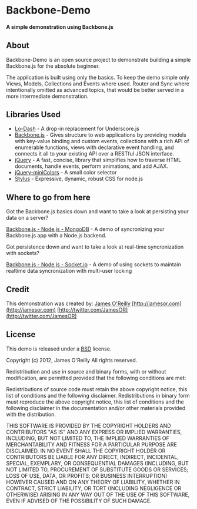 # Backbone-Demo

#### A simple demonstration using Backbone.js

## About

Backbone-Demo is an open source project to demonstrate building a simple Backbone.js for the absolute beginner.

The application is built using only the basics.  To keep the demo simple only Views, Models, Collections and Events where used.  Router and Sync where intentionally omitted as advanced topics, that would be better served in a more intermediate demonstration.

## Libraries Used

- [Lo-Dash](https://github.com/bestiejs/lodash/) - A drop-in replacement for Underscore.js
- [Backbone.js](http://documentcloud.github.com/backbone/) - Gives structure to web applications by providing models with key-value binding and custom events, collections with a rich API of enumerable functions, views with declarative event handling, and connects it all to your existing API over a RESTful JSON interface.
- [jQuery](http://jquery.com/) - A fast, concise, library that simplifies how to traverse HTML documents, handle events, perform animations, and add AJAX.
- [jQuery-miniColors](https://github.com/claviska/jquery-miniColors/) - A small color selector
- [Stylus](http://learnboost.github.com/stylus/) - Expressive, dynamic, robust CSS for node.js

## Where to go from here

Got the Backbone.js basics down and want to take a look at persisting your data on a server?

[Backbone.js - Node.js - MongoDB](https://github.com/jamesor/todomvc/tree/master/labs/architecture-examples/backbone_node_mongo) - A demo of syncronizing your Backbone.js app with a Node.js backend.

Got persistence down and want to take a look at real-time syncronization with sockets?

[Backbone.js - Node.js - Socket.io](https://github.com/jamesor/backbone-boilerplates/tree/master/option7_node_socketio) - A demo of using sockets to maintain realtime data syncronization with multi-user locking

## Credit

This demonstration was created by:
[James O'Reilly](https://github.com/jamesor)
[http://jamesor.com](http://jamesor.com)
[http://twitter.com/JamesOR](http://twitter.com/JamesOR)

## License

This demo is released under a [BSD](http://opensource.org/licenses/bsd-license.php) license.

Copyright (c) 2012, James O'Reilly
All rights reserved.

Redistribution and use in source and binary forms, with or without modification, are permitted provided that the following conditions are met:

Redistributions of source code must retain the above copyright notice, this list of conditions and the following disclaimer.
Redistributions in binary form must reproduce the above copyright notice, this list of conditions and the following disclaimer in the documentation and/or other materials provided with the distribution.

THIS SOFTWARE IS PROVIDED BY THE COPYRIGHT HOLDERS AND CONTRIBUTORS "AS IS" AND ANY EXPRESS OR IMPLIED WARRANTIES, INCLUDING, BUT NOT LIMITED TO, THE IMPLIED WARRANTIES OF MERCHANTABILITY AND FITNESS FOR A PARTICULAR PURPOSE ARE DISCLAIMED. IN NO EVENT SHALL THE COPYRIGHT HOLDER OR CONTRIBUTORS BE LIABLE FOR ANY DIRECT, INDIRECT, INCIDENTAL, SPECIAL, EXEMPLARY, OR CONSEQUENTIAL DAMAGES (INCLUDING, BUT NOT LIMITED TO, PROCUREMENT OF SUBSTITUTE GOODS OR SERVICES; LOSS OF USE, DATA, OR PROFITS; OR BUSINESS INTERRUPTION) HOWEVER CAUSED AND ON ANY THEORY OF LIABILITY, WHETHER IN CONTRACT, STRICT LIABILITY, OR TORT (INCLUDING NEGLIGENCE OR OTHERWISE) ARISING IN ANY WAY OUT OF THE USE OF THIS SOFTWARE, EVEN IF ADVISED OF THE POSSIBILITY OF SUCH DAMAGE.